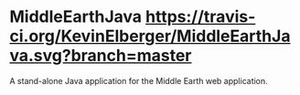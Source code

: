 # MiddleEarthJava https://travis-ci.org/KevinElberger/MiddleEarthJava.svg?branch=master
A stand-alone Java application for the Middle Earth web application.
